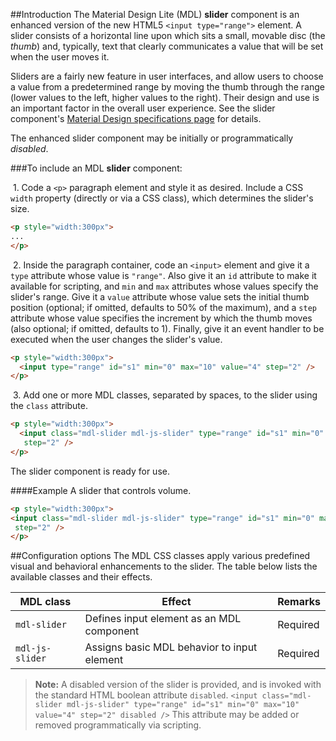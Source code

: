 ##Introduction
The Material Design Lite (MDL) **slider** component is an enhanced version of the new HTML5 `<input type="range">` element. A slider consists of a horizontal line upon which sits a small, movable disc (the *thumb*) and, typically, text that clearly communicates a value that will be set when the user moves it.

Sliders are a fairly new feature in user interfaces, and allow users to choose a value from a predetermined range by moving the thumb through the range (lower values to the left, higher values to the right). Their design and use is an important factor in the overall user experience. See the slider component's [Material Design specifications page](http://www.google.com/design/spec/components/sliders.html) for details.

The enhanced slider component may be initially or programmatically *disabled*.

###To include an MDL **slider** component:

&nbsp;1. Code a `<p>` paragraph element and style it as desired. Include a CSS `width` property (directly or via a CSS class), which determines the slider's size.
```html
<p style="width:300px">
...
</p>
```
&nbsp;2. Inside the paragraph container, code an `<input>` element and give it a `type` attribute whose value is `"range"`. Also give it an `id` attribute to make it available for scripting, and `min` and `max` attributes whose values specify the slider's range. Give it a `value` attribute whose value sets the initial thumb position (optional; if omitted, defaults to 50% of the maximum), and a `step` attribute whose value specifies the increment by which the thumb moves (also optional; if omitted, defaults to 1). Finally, give it an event handler to be executed when the user changes the slider's value.
```html
<p style="width:300px">
  <input type="range" id="s1" min="0" max="10" value="4" step="2" />
</p>
```
&nbsp;3. Add one or more MDL classes, separated by spaces, to the slider using the `class` attribute.
```html
<p style="width:300px">
  <input class="mdl-slider mdl-js-slider" type="range" id="s1" min="0" max="10" value="4"
   step="2" />
</p>
```

The slider component is ready for use.

####Example
A slider that controls volume.
```html
<p style="width:300px">
<input class="mdl-slider mdl-js-slider" type="range" id="s1" min="0" max="10" value="4"
 step="2" />
</p>
```

##Configuration options
The MDL CSS classes apply various predefined visual and behavioral enhancements to the slider. The table below lists the available classes and their effects.

| MDL class | Effect | Remarks |
|-----------|--------|---------|
| `mdl-slider` | Defines input element as an MDL component | Required |
| `mdl-js-slider` | Assigns basic MDL behavior to input element | Required |

>**Note:** A disabled version of the slider is provided, and is invoked with the standard HTML boolean attribute `disabled`. `<input class="mdl-slider mdl-js-slider" type="range" id="s1" min="0" max="10" value="4" step="2" disabled />`
>This attribute may be added or removed programmatically via scripting.
